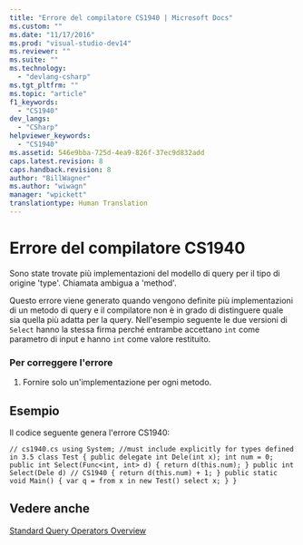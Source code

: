 ```yaml
---
title: "Errore del compilatore CS1940 | Microsoft Docs"
ms.custom: ""
ms.date: "11/17/2016"
ms.prod: "visual-studio-dev14"
ms.reviewer: ""
ms.suite: ""
ms.technology: 
  - "devlang-csharp"
ms.tgt_pltfrm: ""
ms.topic: "article"
f1_keywords: 
  - "CS1940"
dev_langs: 
  - "CSharp"
helpviewer_keywords: 
  - "CS1940"
ms.assetid: 546e9bba-725d-4ea9-826f-37ec9d832add
caps.latest.revision: 8
caps.handback.revision: 8
author: "BillWagner"
ms.author: "wiwagn"
manager: "wpickett"
translationtype: Human Translation
---
```

# Errore del compilatore CS1940
Sono state trovate più implementazioni del modello di query per il tipo di origine 'type'. Chiamata ambigua a 'method'.  
  
 Questo errore viene generato quando vengono definite più implementazioni di un metodo di query e il compilatore non è in grado di distinguere quale sia quella più adatta per la query. Nell'esempio seguente le due versioni di `Select` hanno la stessa firma perché entrambe accettano `int` come parametro di input e hanno `int` come valore restituito.  
  
### Per correggere l'errore  
  
1.  Fornire solo un'implementazione per ogni metodo.  
  
## Esempio  
 Il codice seguente genera l'errore CS1940:  
  
```  
// cs1940.cs using System; //must include explicitly for types defined in 3.5 class Test { public delegate int Dele(int x); int num = 0; public int Select(Func<int, int> d) { return d(this.num); } public int Select(Dele d) // CS1940 { return d(this.num) + 1; } public static void Main() { var q = from x in new Test() select x; } }  
```  
  
## Vedere anche  
 [Standard Query Operators Overview](../../visual-basic/programming-guide/concepts/linq/standard-query-operators-overview.md)